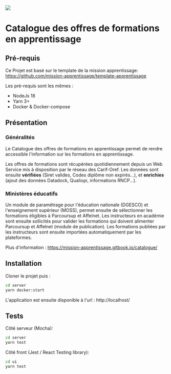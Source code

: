<!-- [![Uptime](https://img.shields.io/endpoint?url=https%3A%2F%2Fraw.githubusercontent.com%2Fmission-apprentissage%2Fupptime%2Fmaster%2Fapi%2Fcatalogue%2Fuptime.json)](https://mission-apprentissage.github.io/upptime/history/catalogue) -->
<!-- [![codecov](https://codecov.io/gh/mission-apprentissage/catalogue-apprentissage/branch/master/graph/badge.svg?token=PNKREEQN2Z)](https://codecov.io/gh/mission-apprentissage/catalogue-apprentissage) -->

![](https://avatars1.githubusercontent.com/u/63645182?s=200&v=4)

# Catalogue des offres de formations en apprentissage

## Pré-requis

Ce Projet est basé sur le template de la mission apprentissage: https://github.com/mission-apprentissage/template-apprentissage

Les pré-requis sont les mêmes :

- NodeJs 18
- Yarn 3+
- Docker & Docker-compose

## Présentation

### Généralités

Le Catalogue des offres de formations en apprentissage permet de rendre accessible l'information sur les formations en apprentissage.

Les offres de formations sont récupérées quotidiennement depuis un Web Service mis à disposition par le réseau des Carif-Oref.
Les données sont ensuite **vérifiées** (Siret valides, Codes diplôme non expirés...), et **enrichies** (ajout des données Datadock, Qualiopi, informations RNCP...).

### Ministères éducatifs

Un module de paramétrage pour l'éducation nationale (DGESCO) et l'enseignement supérieur (MOSS), permet ensuite de sélectionner les formations éligibles à Parcoursup et Affelnet.
Les instructeurs en académie sont ensuite sollicités pour valider les formations qui doivent alimenter Parcoursup et Affelnet (module de publication).
Les formations publiées par les instructeurs sont ensuite importées automatiquement par les plateformes.

Plus d'information : https://mission-apprentissage.gitbook.io/catalogue/

## Installation

Cloner le projet puis :

```bash {"id":"01J7NR1Z31X1SZ0KMG9E30KMTF"}
cd server
yarn docker:start
```

L'application est ensuite disponible à l'url : http://localhost/

## Tests

Côté serveur (Mocha):

```bash {"id":"01J7NR1Z31X1SZ0KMG9HX6P8MM"}
cd server
yarn test
```

Côté front (Jest / React Testing library):

```bash {"id":"01J7NR1Z31X1SZ0KMG9NG4E5H2"}
cd ui
yarn test
```
